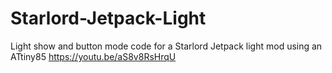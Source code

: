 # Starlord-Jetpack-Light
Light show and button mode code for a Starlord Jetpack light mod using an ATtiny85 
https://youtu.be/aS8v8RsHrqU
